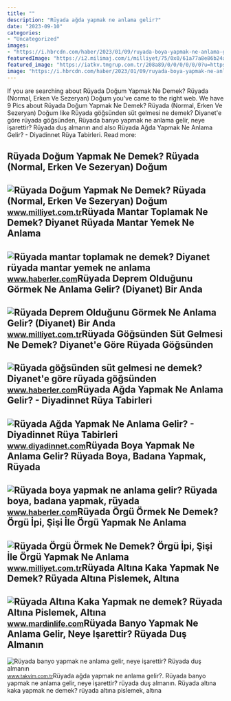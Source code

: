 ```yaml
---
title: ""
description: "Rüyada ağda yapmak ne anlama gelir?"
date: "2023-09-10"
categories:
- "Uncategorized"
images:
- "https://i.hbrcdn.com/haber/2023/01/09/ruyada-boya-yapmak-ne-anlama-gelir-ruyada-boya-15548123_5346_amp.jpg"
featuredImage: "https://i2.milimaj.com/i/milliyet/75/0x0/61a77a8e86b24a0f203e89a3.jpg"
featured_image: "https://iatkv.tmgrup.com.tr/208a89/0/0/0/0/0/0?u=https:%2f%2fitkv.tmgrup.com.tr%2falbum%2f2022%2f01%2f05%2fruyada-banyo-yapmak-ne-anlama-gelir-neye-isarettir-ruyada-dus-almanin-anlami-ve-yorumu-nedir-1641414656523.jpg&amp;mw=1100&amp;l=1"
image: "https://i.hbrcdn.com/haber/2023/01/09/ruyada-boya-yapmak-ne-anlama-gelir-ruyada-boya-15548123_5346_amp.jpg"
---
```


If you are searching about Rüyada Doğum Yapmak Ne Demek? Rüyada (Normal, Erken Ve Sezeryan) Doğum you've came to the right web. We have 9 Pics about Rüyada Doğum Yapmak Ne Demek? Rüyada (Normal, Erken Ve Sezeryan) Doğum like Rüyada göğsünden süt gelmesi ne demek? Diyanet'e göre rüyada göğsünden, Rüyada banyo yapmak ne anlama gelir, neye işarettir? Rüyada duş almanın and also Rüyada Ağda Yapmak Ne Anlama Gelir? - Diyadinnet Rüya Tabirleri. Read more:

Rüyada Doğum Yapmak Ne Demek? Rüyada (Normal, Erken Ve Sezeryan) Doğum
----------------------------------------------------------------------

 ![Rüyada Doğum Yapmak Ne Demek? Rüyada (Normal, Erken Ve Sezeryan) Doğum](https://i2.milimaj.com/i/milliyet/75/0x0/5f05d0495542810d603b9ff6.jpg) <small>www.milliyet.com.tr</small>Rüyada Mantar Toplamak Ne Demek? Diyanet Rüyada Mantar Yemek Ne Anlama
----------------------------------------------------------------------

 ![Rüyada mantar toplamak ne demek? Diyanet rüyada mantar yemek ne anlama](https://i.hbrcdn.com/haber/2021/03/30/ruyada-mantar-toplamak-ne-demek-diyanet-ruyada-14030005_2795_amp.jpg) <small>www.haberler.com</small>Rüyada Deprem Olduğunu Görmek Ne Anlama Gelir? (Diyanet) Bir Anda
-----------------------------------------------------------------

 ![Rüyada Deprem Olduğunu Görmek Ne Anlama Gelir? (Diyanet) Bir Anda](https://i2.milimaj.com/i/milliyet/75/0x0/61a77a8e86b24a0f203e89a3.jpg) <small>www.milliyet.com.tr</small>Rüyada Göğsünden Süt Gelmesi Ne Demek? Diyanet'e Göre Rüyada Göğsünden
----------------------------------------------------------------------

 ![Rüyada göğsünden süt gelmesi ne demek? Diyanet'e göre rüyada göğsünden](https://i.hbrcdn.com/haber/2022/10/05/ruyada-gogsunden-sut-gelmesi-ne-anlama-gelir-15335330_6420_amp.jpg) <small>www.haberler.com</small>Rüyada Ağda Yapmak Ne Anlama Gelir? - Diyadinnet Rüya Tabirleri
---------------------------------------------------------------

 ![Rüyada Ağda Yapmak Ne Anlama Gelir? - Diyadinnet Rüya Tabirleri](https://www.diyadinnet.com/d/ruya/ruyada-agda-yapmak-ne-anlama-gelir-2994.jpg) <small>www.diyadinnet.com</small>Rüyada Boya Yapmak Ne Anlama Gelir? Rüyada Boya, Badana Yapmak, Rüyada
----------------------------------------------------------------------

 ![Rüyada boya yapmak ne anlama gelir? Rüyada boya, badana yapmak, rüyada](https://i.hbrcdn.com/haber/2023/01/09/ruyada-boya-yapmak-ne-anlama-gelir-ruyada-boya-15548123_5346_amp.jpg) <small>www.haberler.com</small>Rüyada Örgü Örmek Ne Demek? Örgü İpi, Şişi İle Örgü Yapmak Ne Anlama
--------------------------------------------------------------------

 ![Rüyada Örgü Örmek Ne Demek? Örgü İpi, Şişi İle Örgü Yapmak Ne Anlama](https://i2.milimaj.com/i/milliyet/75/0x410/5f2b3eb4554284169cf70b0e.jpg) <small>www.milliyet.com.tr</small>Rüyada Altına Kaka Yapmak Ne Demek? Rüyada Altına Pislemek, Altına
------------------------------------------------------------------

 ![Rüyada Altına Kaka Yapmak ne demek? Rüyada Altına Pislemek, Altına](https://www.mardinlife.com/uploads/2021/07/ruyada-altina-kaka-yapmak-ne-demek-ruyada-altina-pislemek-altina-kacirmak-bokunu-gormek-ne-anlama-gelir-64825.png?234234.234234) <small>www.mardinlife.com</small>Rüyada Banyo Yapmak Ne Anlama Gelir, Neye Işarettir? Rüyada Duş Almanın
-----------------------------------------------------------------------

 ![Rüyada banyo yapmak ne anlama gelir, neye işarettir? Rüyada duş almanın](https://iatkv.tmgrup.com.tr/208a89/0/0/0/0/0/0?u=https:%2f%2fitkv.tmgrup.com.tr%2falbum%2f2022%2f01%2f05%2fruyada-banyo-yapmak-ne-anlama-gelir-neye-isarettir-ruyada-dus-almanin-anlami-ve-yorumu-nedir-1641414656523.jpg&mw=1100&l=1) <small>www.takvim.com.tr</small>Rüyada ağda yapmak ne anlama gelir?. Rüyada banyo yapmak ne anlama gelir, neye işarettir? rüyada duş almanın. Rüyada altına kaka yapmak ne demek? rüyada altına pislemek, altına

